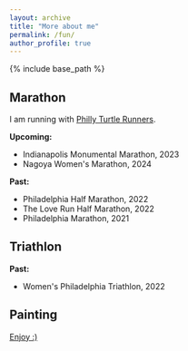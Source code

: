 ```yaml
---
layout: archive
title: "More about me"
permalink: /fun/
author_profile: true
---
```


{% include base_path %}

## Marathon
I am running with [Philly Turtle Runners](https://www.instagram.com/philly_turtlerunners/).

**Upcoming:**
- Indianapolis Monumental Marathon, 2023
- Nagoya Women's Marathon, 2024

**Past:**
- Philadelphia Half Marathon, 2022
- The Love Run Half Marathon, 2022
- Philadelphia Marathon, 2021

## Triathlon
**Past:**
- Women's Philadelphia Triathlon, 2022

## Painting
[Enjoy :)](/files/artworks/portfolio.pdf)
